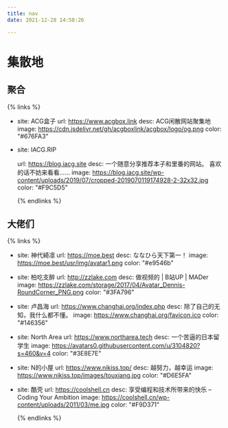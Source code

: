 ```yaml
---
title: nav
date: 2021-12-28 14:58:26

---
```


# 集散地

## 聚合

{% links %}

- site: ACG盒子
  url: https://www.acgbox.link
  desc: ACG闲散网站聚集地
  image: https://cdn.jsdelivr.net/gh/acgboxlink/acgbox/logo/og.png
  color: "#676FA3"
  
- site: IACG.RIP

  url: https://blog.iacg.site
  desc: 一个随意分享推荐本子和里番的网站。 喜欢的话不妨来看看……
  image: https://blog.iacg.site/wp-content/uploads/2019/07/cropped-2019070119174928-2-32x32.jpg
  color: "#F9C5D5"

  {% endlinks %}

## 大佬们

{% links %}

- site: 神代綺凛
  url: https://moe.best
  desc: ななひら天下第一！
  image: https://moe.best/usr/img/avatar1.png
  color: "#e9546b"
  
- site: 柏吃支醉
  url: http://zzlake.com
  desc: 做视频的 | B站UP | MADer
  image: https://zzlake.com/storage/2017/04/Avatar_Dennis-RoundCorner_PNG.png
  color: "#3FA796"
  
- site: 卢昌海
  url: https://www.changhai.org/index.php
  desc: 除了自己的无知，我什么都不懂。
  image: https://www.changhai.org/favicon.ico
  color: "#146356"
  
- site: North Area
  url: https://www.northarea.tech
  desc: 一个苦逼的日本留学生
  image: https://avatars0.githubusercontent.com/u/3104820?s=460&v=4
  color: "#3E8E7E"
  
- site: N的小屋
  url: https://www.nikiss.top/
  desc: 越努力，越幸运
  image: https://www.nikiss.top/images/touxiang.jpg
  color: "#D6E5FA"
  
- site: 酷壳
  url: https://coolshell.cn
  desc: 享受编程和技术所带来的快乐 – Coding Your Ambition
  image: https://coolshell.cn/wp-content/uploads/2011/03/me.jpg
  color: "#F9D371"
  
  {% endlinks %}
